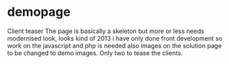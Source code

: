 # demopage
Client teaser
The page is basically a skeleton but more or less 
needs modernised look, looks kind of 2013
i have only done front development so work on the javascript and php is needed
also images on the solution page to be changed to demo images. Only two to
tease the clients.

